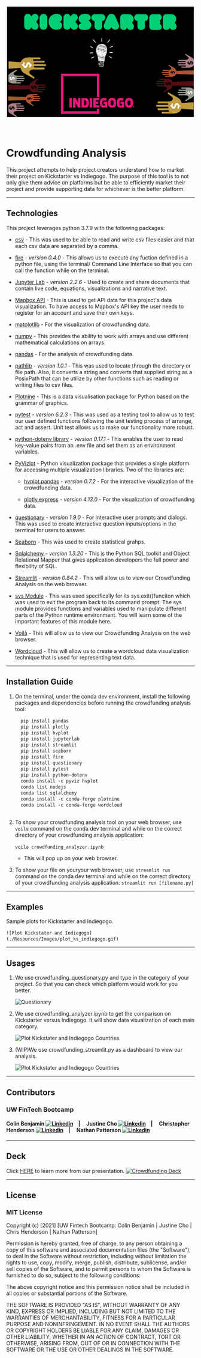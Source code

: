 <head>
  <base href="">
</head>

<p align="center">
<img src="./Resources/Images/kickstarter_indiegogo.jpeg" alt="Girl in a jacket" width="500" height="300"> 
</p>

<p>&nbsp;</p>

# **Crowdfunding Analysis**
This project attempts to help project creators understand how to market their project on Kickstarter vs Indiegogo. The purpose of this tool is to not only give them  advice on platforms but be able to efficiently market their project and provide supporting data for whichever is the better platform.

---
## **Technologies**
This project leverages python 3.7.9 with the following packages:

* [csv](https://docs.python.org/3/library/csv.html) - This was used to be able to read and write csv files easier and that each csv data are separated by a comma.

* [fire](https://github.com/google/python-fire) - *version 0.4.0* - This allows us to execute any fuction defined in a python file, using the terminal/ Command Line Interface so that you can call the function while on the terminal.

* [Jupyter Lab](https://jupyterlab.readthedocs.io/en/stable/) - *version 2.2.6* - Used to create and share documents that contain live code, equations, visualizations and narrative text.

* [Mapbox API](https://www.mapbox.com/) -  This is used to get API data for this project's data visualization. To have access to Mapbox's API key the user needs to register for an account and save their own keys.

* [matplotlib](https://matplotlib.org/) - For the visualization of crowdfunding data.

* [numpy](https://numpy.org/install/) - This provides the ability to work with arrays and use different mathematical calculations on arrays.

* [pandas](https://pandas.pydata.org/docs/) - For the analysis of crowdfunding data.

* [pathlib](https://docs.python.org/3/library/pathlib.html) - *version 1.0.1* - This was used to locate through the directory or file path. Also, it converts a string and converts that supplied string as a PosixPath that can be utilize by other functions such as reading or writing files to csv files.

* [Plotnine](https://plotnine.readthedocs.io/en/stable/installation.html) - This is a data visualisation package for Python based on the grammar of graphics.

* [pytest](https://docs.pytest.org/en/stable/) - *version 6.2.3* - This was used as a testing tool to allow us to test our user defined functions following the unit testing process of arrange, act and assert. Unit test allows us to make our functionality more robust.

* [python-dotenv library](https://pypi.org/project/python-dotenv/) - *version 0.17.1* - This enables the user to read key-value pairs from an .env file and set them as an environment variables.

* [PyVizlot](https://pyviz.org/) -  Python visualization package that provides a single platform for accessing multiple visualization libraries. Two of the libraries are:

  * [hvplot.pandas](https://hvplot.holoviz.org/user_guide/Introduction.html) - *version 0.7.2* - For the interactive visualization of the crowdfunding data.

  * [plotly.express](https://plotly.com/python/plotly-express/) - *version 4.13.0* - For the visualization of crowdfunding data.

* [questionary](https://github.com/tmbo/questionary) - *version 1.9.0* - For interactive user prompts and dialogs. This was used to create interactive question inputs/options in the terminal for users to answer.

* [Seaborn](https://seaborn.pydata.org/installing.html) - This was used to create statistical grahps.

* [Sqlalchemy ](https://anaconda.org/anaconda/sqlalchemy) - *version 1.3.20* - This is the Python SQL toolkit and Object Relational Mapper that gives application developers the full power and flexibility of SQL.

* [Streamlit](https://docs.streamlit.io/en/stable/troubleshooting/clean-install.html#install-streamlit-on-macos-linux) - *version 0.84.2* - This will allow us to view our Crowdfunding Analysis on the web browser.

* [sys Module](https://docs.python.org/3/library/sys.html) - This was used specifically for its sys.exit()funciton which was used to exit the program back to its command prompt. The sys module provides functions and variables used to manipulate different parts of the Python runtime environment. You will learn some of the important features of this module here.

* [Voilà](https://github.com/voila-dashboards/voila) - This will allow us to view our Crowdfunding Analysis on the web browser.

* [Wordcloud](https://pypi.org/project/wordcloud/) - This will allow us to create a wordcloud data visualization technique that is used for representing text data. 

---

## **Installation Guide**
1. On the terminal, under the conda dev environment, install the following packages and dependencies before running the crowdfunding analysis tool:

    ```
      pip install pandas
      pip install plotly
      pip install hvplot
      pip install jupyterlab
      pip install streamlit
      pip install seaborn
      pip install fire
      pip install questionary
      pip install pytest
      pip install python-dotenv
      conda install -c pyviz hvplot
      conda list nodejs
      conda list sqlalchemy
      conda install -c conda-forge plotnine
      conda install -c conda-forge wordcloud
  
    ```

2. To show your crowdfunding analysis tool on your web browser, use `voila` command on the conda dev terminal and while on the correct directory of your crowdfunding analysis application:

    ```voila crowdfunding_analyzer.ipynb```
    * This will pop up on your web browser.

3. To show your file on youryour web browser, use `streamlit run` command on the conda dev terminal and while on the correct directory of your crowdfunding analysis application:
  ```streamlit run [filename.py]```

---

## **Examples**

Sample plots for Kickstarter and Indiegogo.

    ![Plot Kickstater and Indiegogo](./Resources/Images/plot_ks_indiegogo.gif)

---

## **Usages**
1. We use crowdfunding_questionary.py and type in the category of your project. So that you can check which platform would work for you better.

    ![Questionary](./Resources/Images/questionary_small.gif)

2. We use crowdfunding_analyzer.ipynb to get the comparison on Kickstarter versus Indiegogo. It will show data visualization of each main category.

    ![Plot Kickstater and Indiegogo Countries](./Resources/Images/ks_indiegogo_country.gif)

3. (WIP)We use crowdfunding_streamlit.py as a dashboard to view our analysis.

    ![Plot Kickstater and Indiegogo Countries](./Resources/Images/streamlit.gif)


---


## **Contributors**

### UW FinTech Bootcamp

#### Colin Benjamin [![Linkedin](https://i.stack.imgur.com/gVE0j.png)](https://www.linkedin.com/in/colinbenjamin/) &nbsp;&nbsp;&nbsp;| &nbsp;&nbsp;&nbsp; Justine Cho [![Linkedin](https://i.stack.imgur.com/gVE0j.png)](https://www.linkedin.com/in/justinecho) &nbsp;&nbsp;&nbsp;| &nbsp;&nbsp;&nbsp; Christopher Henderson [![Linkedin](https://i.stack.imgur.com/gVE0j.png)](https://www.linkedin.com/in/chris-henderson123/) &nbsp;&nbsp;&nbsp;| &nbsp;&nbsp;&nbsp; Nathan Patterson [![Linkedin](https://i.stack.imgur.com/gVE0j.png)](https://www.linkedin.com/in/natepatterson/) 


---

## **Deck**

Click [HERE](./Resources/Images/crowdfunding_analyzer.pdf) to learn more from our presentation.
[![Crowdfunding Deck](./Resources/Images/crowdfunding_analyzer_intro.jpg)](./Resources/Images/crowdfunding_analyzer.pdf)

---

## **License**

### MIT License

Copyright (c) [2021] [UW Fintech Bootcamp: Colin Benjamin | Justine Cho | Chris Henderson | Nathan Patterson]

Permission is hereby granted, free of charge, to any person obtaining a copy
of this software and associated documentation files (the "Software"), to deal
in the Software without restriction, including without limitation the rights
to use, copy, modify, merge, publish, distribute, sublicense, and/or sell
copies of the Software, and to permit persons to whom the Software is
furnished to do so, subject to the following conditions:

The above copyright notice and this permission notice shall be included in all
copies or substantial portions of the Software.

THE SOFTWARE IS PROVIDED "AS IS", WITHOUT WARRANTY OF ANY KIND, EXPRESS OR
IMPLIED, INCLUDING BUT NOT LIMITED TO THE WARRANTIES OF MERCHANTABILITY,
FITNESS FOR A PARTICULAR PURPOSE AND NONINFRINGEMENT. IN NO EVENT SHALL THE
AUTHORS OR COPYRIGHT HOLDERS BE LIABLE FOR ANY CLAIM, DAMAGES OR OTHER
LIABILITY, WHETHER IN AN ACTION OF CONTRACT, TORT OR OTHERWISE, ARISING FROM,
OUT OF OR IN CONNECTION WITH THE SOFTWARE OR THE USE OR OTHER DEALINGS IN THE
SOFTWARE.
